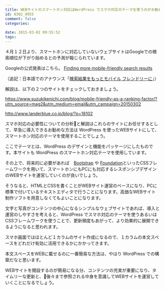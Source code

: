```yaml
---
title: WEBサイトのスマートホン対応はWordPress でスマホ対応のテーマを使うのがお勧めです。
id: 0302_0955
comment: false
categories:
   
date: 2015-03-02 09:55:52
tags:
---
```


４月１２日より、スマートホンに対応していないウェブサイトはGoogleでの検索順位が下がり始めるとの予測が報じられています。

Googleの公式発表はこちら。
[Finding more mobile-friendly search results](http://googlewebmastercentral.blogspot.jp/2015/02/finding-more-mobile-friendly-search.html)

（追記：日本語でのアナウンス「[検索結果をもっとモバイル フレンドリーに](http://googlewebmastercentral-ja.blogspot.jp/2015/02/finding-more-mobile-friendly-search.html)」）

解説は、以下の２つのサイトをチェックしておきましょう。

https://www.suzukikenichi.com/blog/mobile-friendly-as-a-ranking-factor/?utm_source=mag2&utm_medium=email&utm_campaign=20150302

http://www.landerblue.co.jp/blog/?p=18102

スマホ対応の必要性についての分析と解説はこれらのサイトにお任せするとして、早急に導入できるお勧めな方法は WordPress を使ったWEBサイトにして、スマートホン対応のテーマを使用することでしょう。

ここでテーマとは、WordPress のデザインと機能をパッケージにしたものです。本サイトも WordPress のスマートホン対応テーマを使用しています。

その上で、将来的に必要があれば　[Bootstrap](http://getbootstrap.com/) や [Foundation](http://foundation.zurb.com/)といったCSSフレームワークを用いて、スマートホンにもPCにも対応するレスポンシブデザインのWEBサイトを運営していくのが良いでしょう。

そうなると、HTMLとCSSを書くことがWEBサイト運営のベースになり、PCに標準で付いているテキストエディタで行うことになります。高価なWEBサイト制作ソフトを用意しなくてもよいことになります。

文字と写真がコンテンツの中心になるシンプルなウェブサイトであれば、導入と運営のしやすさを考えると、WordPress でスマホ対応のテーマを使うあるいはCSSフレームワークを使うことで、更新頻度もあがって、より効果的に展開できるようになると思われます。

スマホ画面ではほとんど１カラムのサイト作成になるので、１カラムの本文スペースをどれだけ有効に活用できるかにかかってきます。

本文スペースをWEBに載せるのに一番簡易な方法は、やはり WordPress での構築だなと思います。

WEBサイトを開設するのが簡易になる分、コンテンツの充実が重要になり、タイムリーな更新と、後々まで参照される中身を意識してWEBサイトを運営していくことになるでしょう。